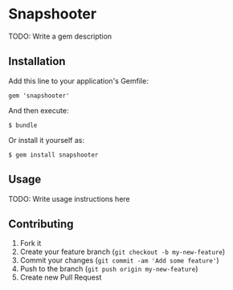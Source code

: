 # Snapshooter

TODO: Write a gem description

## Installation

Add this line to your application's Gemfile:

    gem 'snapshooter'

And then execute:

    $ bundle

Or install it yourself as:

    $ gem install snapshooter

## Usage

TODO: Write usage instructions here

## Contributing

1. Fork it
2. Create your feature branch (`git checkout -b my-new-feature`)
3. Commit your changes (`git commit -am 'Add some feature'`)
4. Push to the branch (`git push origin my-new-feature`)
5. Create new Pull Request
